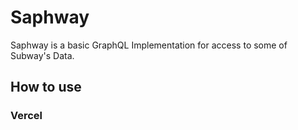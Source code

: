 # Saphway

Saphway is a basic GraphQL Implementation for access to some of Subway's Data. 

## How to use

### Vercel

